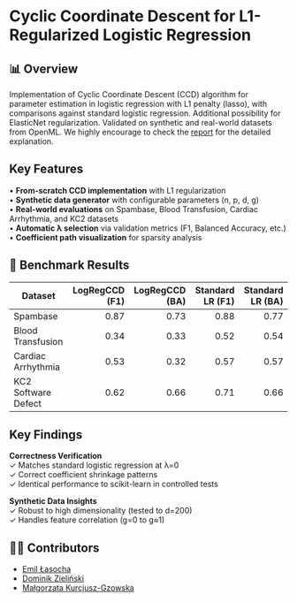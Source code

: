 # Cyclic Coordinate Descent for L1-Regularized Logistic Regression

## 📊 Overview

Implementation of Cyclic Coordinate Descent (CCD) algorithm for parameter estimation in logistic regression with L1 penalty (lasso), with comparisons against standard logistic regression. Additional possibility for ElasticNet regularization. Validated on synthetic and real-world datasets from OpenML. We highly encourage to check the [report](https://github.com/dxzielinski/aml-ccd/blob/main/AML_Project1_Report.pdf) for the detailed explanation.

## Key Features

• **From-scratch CCD implementation** with L1 regularization  
• **Synthetic data generator** with configurable parameters (n, p, d, g)  
• **Real-world evaluations** on Spambase, Blood Transfusion, Cardiac Arrhythmia, and KC2 datasets  
• **Automatic λ selection** via validation metrics (F1, Balanced Accuracy, etc.)  
• **Coefficient path visualization** for sparsity analysis  

## 📌 Benchmark Results

| Dataset               | LogRegCCD (F1) | LogRegCCD (BA) | Standard LR (F1) | Standard LR (BA) |
|-----------------------|---------------:|---------------:|-----------------:|-----------------:|
| Spambase              | 0.87           | 0.73           | 0.88             | 0.77             |
| Blood Transfusion     | 0.34           | 0.33           | 0.52             | 0.54             |
| Cardiac Arrhythmia    | 0.53           | 0.32           | 0.57             | 0.57             |
| KC2 Software Defect   | 0.62           | 0.66           | 0.71             | 0.66             |

## Key Findings

**Correctness Verification**  
✓ Matches standard logistic regression at λ=0  
✓ Correct coefficient shrinkage patterns  
✓ Identical performance to scikit-learn in controlled tests  

**Synthetic Data Insights**  
✓ Robust to high dimensionality (tested to d=200)  
✓ Handles feature correlation (g=0 to g≈1)

## 👨‍💻 Contributors

- [Emil Łasocha](https://github.com/emilook86)
- [Dominik Zieliński](https://github.com/dxzielinski)
- [Małgorzata Kurcjusz-Gzowska](https://github.com/MKurcjusz)
